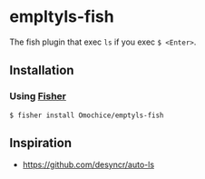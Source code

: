 # empltyls-fish

The fish plugin that exec `ls` if you exec `$ <Enter>`.

## Installation

### Using [Fisher](https://github.com/jorgebucaran/fisher)

```console
$ fisher install Omochice/emptyls-fish
```

##  Inspiration
- https://github.com/desyncr/auto-ls
